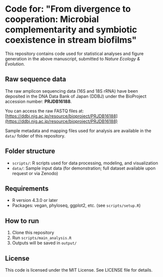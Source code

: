 # Code for: "From divergence to cooperation: Microbial complementarity and symbiotic coexistence in stream biofilms"
This repository contains code used for statistical analyses and figure generation in the above manuscript, submitted to *Nature Ecology & Evolution*.

## Raw sequence data
The raw amplicon sequencing data (16S and 18S rRNA) have been deposited in the DNA Data Bank of Japan (DDBJ) under the BioProject accession number: **PRJDB16188**.

You can access the raw FASTQ files at:
[https://ddbj.nig.ac.jp/resource/bioproject/PRJDB16188](https://ddbj.nig.ac.jp/resource/bioproject/PRJDB16188)

Sample metadata and mapping files used for analysis are available in the `data/` folder of this repository.

## Folder structure
- `scripts/`: R scripts used for data processing, modeling, and visualization
- `data/`: Sample input data (for demonstration; full dataset available upon request or via Zenodo)

## Requirements
- R version 4.3.0 or later
- Packages: vegan, phyloseq, ggplot2, etc. (see `scripts/setup.R`)

## How to run
1. Clone this repository
2. Run `scripts/main_analysis.R`
3. Outputs will be saved in `output/`

## License
This code is licensed under the MIT License. See LICENSE file for details.
